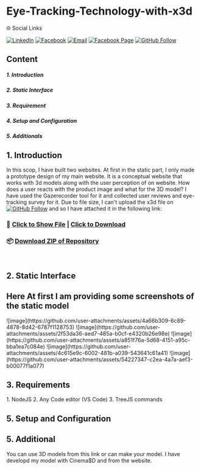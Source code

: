 <h1>Eye-Tracking-Technology-with-x3d</h1>
</hr>
🌐 Social Links

[![LinkedIn](https://img.shields.io/badge/LinkedIn-%230077B5.svg?logo=linkedin&logoColor=white)](https://www.linkedin.com/in/md-abdullah-al-shakil-98882718a/)
[![Facebook](https://img.shields.io/badge/Facebook-%231877F2.svg?logo=facebook&logoColor=white)](https://www.facebook.com/shakilmdabdullahal)
[![Email](https://img.shields.io/badge/Email-D14836?logo=gmail&logoColor=white)](https://mail.google.com/mail/?view=cm&fs=1&to=contact.shakil3300@gmail.com)
[![Facebook Page](https://img.shields.io/badge/Facebook%20Page-%231877F2.svg?logo=facebook&logoColor=white)](https://www.facebook.com/maashakil/)
[![GitHub Follow](https://img.shields.io/badge/GitHub-Follow%20Me-black?logo=github&logoColor=white)](https://github.com/Shakil-md-abdullah-al)

<h2>Content</h2>
</hr>
<h5>1. Introduction</h5>
<h5>2. Static Interface</h5>
<h5>3. Requirement</h5>
<h5>4. Setup and Configuration</h5>
<h5>5. Additionals</h5>

<h2>1. Introduction</h2>
</hr>

In this scop, I have built two websites. At first in the static part, I only made a prototype design of my main website. It is a conceptual website that works with 3d models along with the user perception of on website. How does a user reacts with the product image and what for the 3D model? I have used the Gazerecorder tool for it and collected user reviews and eye-tracking survey for it. Due to file size, I can't upload the x3d file on [![GitHub Follow](https://img.shields.io/badge/GitHub-Follow%20Me-black?logo=github&logoColor=white)](https://github.com/Shakil-md-abdullah-al) 
and so I have attached it in the following link: </br>
### 📁 [Click to Show File](https://disk.yandex.com/d/YE8lKqxj0XcyjQ) | [Click to Download](https://disk.yandex.com/d/YE8lKqxj0XcyjQ?download=1)

### 📦 [Download ZIP of Repository](https://github.com/Shakil-md-abdullah-al/Eye-Tracking-Technology-with-x3d/archive/refs/heads/main.zip)
</br> 
<h2>2. Static Interface</h2>
<h2>Here At first I am providing some screenshots of the static model</h2>
![image](https://github.com/user-attachments/assets/4a66b309-6c89-4878-8d42-6787f1128753)
![image](https://github.com/user-attachments/assets/2f53da36-aed7-485a-b0cf-e4320b26e98e)
![image](https://github.com/user-attachments/assets/a851f76a-5d68-4151-a95c-bba1ea7c084e)
![image](https://github.com/user-attachments/assets/4c615e9c-6002-481b-a039-543641c61a41)
![image](https://github.com/user-attachments/assets/54227347-c2ea-4a7a-aef3-b00077f1a077)

<h2>3. Requirements</h2>
</hr>
1. NodeJS
2. Any Code editor (VS Code)
3. TreeJS commands

<h2>5. Setup and Configuration</h2>


<h2>5. Additional</h2>
</hr>
You can use  3D models from <a herf="https://sketchfab.com/3d-models/spider-man-2-style-headphones-ca22cba6330e49e7b3a00e543d542131#download">this link </a> or can make your model. I have developd my model with Cinema$D and from the website.




